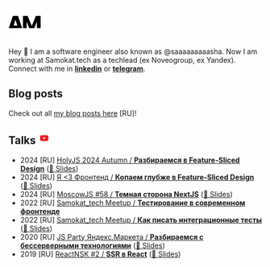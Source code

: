 <p>
  <img width="64px" height="64px" src="https://github.com/noveogroup-amorgunov/amorgunov.com/raw/master/src/assets/favicon192.png" />
</p>

Hey 👋 I am a software engineer also known as @saaaaaaaaasha. Now I am working at Samokat.tech as a techlead (ex Noveogroup, ex Yandex). Connect with me in [**linkedin**](https://www.linkedin.com/in/saaaaaaaaasha/) or [**telegram**](https://t.me/amorgunov).

## Blog posts

Check out all [my blog posts here](https://amorgunov.com/blog) [RU]!

## Talks <img width="24px" height="24px" src="https://raw.githubusercontent.com/edent/SuperTinyIcons/e94212a487d744cb75e75241cb93716836b2d1e2/images/svg/youtube.svg" />

- 2024 [RU] [HolyJS 2024 Autumn / **Разбираемся в Feature-Sliced Design**](https://holyjs.ru/talks/1025b2f91f5e48fc8598e6a990697a2e) ([📸 Slides](https://docs.google.com/presentation/d/1W3xmFgfcIssZY9Pg9VnNAbUBCA665V3QzQtTdkcmo00/edit))
- 2024 [RU] [Я <3 Фронтенд / **Копаем глубже в Feature-Sliced Design**](https://www.youtube.com/watch?v=M84x3pzDYr0&ab_channel=YandexforFrontend) ([📸 Slides](https://docs.google.com/presentation/d/1zHaieuqyiW95witifD9rO0-nnj5GmjzzPkDGvhWft6s/edit?usp=sharing))
- 2024 [RU] [MoscowJS #58 / **Темная сторона NextJS**](https://www.youtube.com/watch?v=1RHxFJhLrQk&t=2s&ab_channel=MoscowJS) ([📸 Slides](https://docs.google.com/presentation/d/1bbWxYGwKJ9HOFm8K81LWTVJ6hbLrLzAqZW2oN1U9luI/edit?usp=sharing))
- 2022 [RU] [Samokat_tech Meetup / **Тестирование в современном фронтенде**](https://www.youtube.com/watch?v=4S5VDv6Ximk)
- 2022 [RU] [Samokat_tech Meetup / **Как писать интеграционные тесты**](https://www.youtube.com/watch?v=_HM76ktNcTA&ab_channel=Samokat_tech) ([📸 Slides](https://docs.google.com/presentation/d/16XdAl52GuCE1BJlWB0kMaSEhP6Xrv2r0w5ULU5tMQ6Y/edit?usp=sharing))
- 2020 [RU] [JS Party Яндекс.Маркета / **Разбираемся с бессерверными технологиями**](https://events.yandex.ru/events/js_party/30oct) ([📸 Slides](https://docs.google.com/presentation/d/1eSqDMmGEQjnnP5Jj0DZEzh-Vm7F_YHkcwN4V0SgQhcg/edit?usp=sharing))
- 2019 [RU] [ReactNSK #2 / **SSR в React**](https://www.youtube.com/watch?v=CjDaePioMf0&ab_channel=ReactNSK) ([📸 Slides](https://docs.google.com/presentation/d/1-OdgdBfRWRJL4shq1IS8PLhePk0RL5d9-G7QdADdRbs/edit?usp=sharing))
